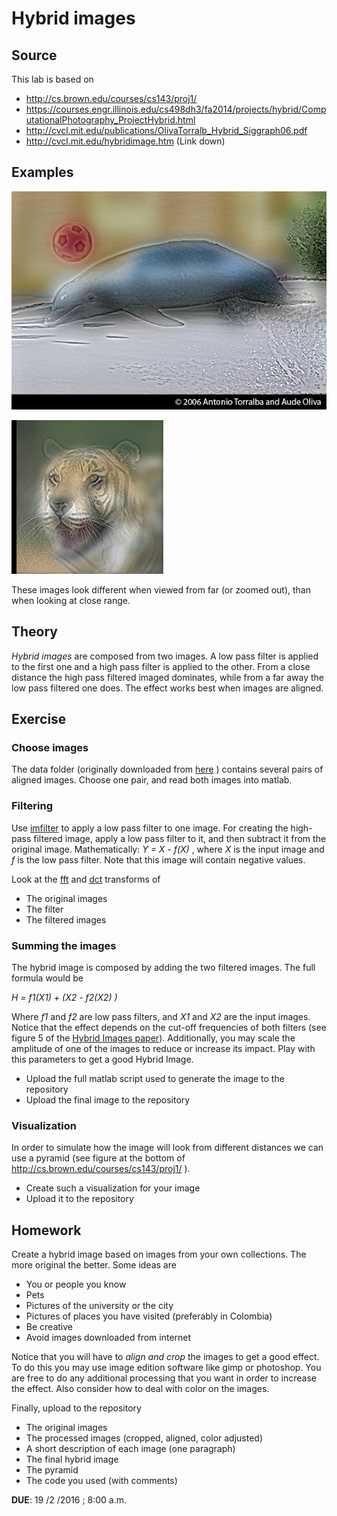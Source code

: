 # Hybrid images

## Source

This lab is based on

- http://cs.brown.edu/courses/cs143/proj1/
- https://courses.engr.illinois.edu/cs498dh3/fa2014/projects/hybrid/ComputationalPhotography_ProjectHybrid.html
- http://cvcl.mit.edu/publications/OlivaTorralb_Hybrid_Siggraph06.pdf
- http://cvcl.mit.edu/hybridimage.htm (Link down)

## Examples

![Dolphin - Car](DolphinCarHybrid.jpg)

![Jaguar - Tiger](JaguarTigerHybrid.jpg)

These images look different when viewed from far (or zoomed out), than when looking at close range.

## Theory

*Hybrid images* are composed from two images. A low pass filter is applied to the first one and a high pass filter is applied to the other. From a close distance the high pass filtered imaged dominates, while from a far away the low pass filtered one does. The effect works best when images are aligned.

## Exercise

### Choose images

The data folder (originally downloaded from [here](http://cs.brown.edu/courses/cs143/proj1/) ) contains several pairs of aligned images. Choose one pair, and read both images into matlab.

### Filtering

Use [imfilter](http://www.mathworks.com/help/images/ref/imfilter.html) to apply a low pass filter to one image.
For creating the high-pass filtered image, apply a low pass filter to it, and then subtract it from the original image. Mathematically: *Y = X - f(X)* , where *X* is the input image and *f* is the low pass filter. Note that this image will contain negative values.

Look at the [fft](http://www.mathworks.com/help/matlab/ref/fft2.html) and [dct](http://www.mathworks.com/help/images/ref/dct2.html) transforms of

- The original images
- The filter
- The filtered images

### Summing the images

The hybrid image is composed by adding the two filtered images. The full formula would be

*H = f1(X1) + (X2 - f2(X2) )*

Where *f1* and *f2* are low pass filters, and *X1* and *X2* are the input images. Notice that the effect depends on the cut-off frequencies of both filters (see figure 5 of the [Hybrid Images paper](http://cvcl.mit.edu/publications/OlivaTorralb_Hybrid_Siggraph06.pdf)). Additionally, you may scale the amplitude of one of the images to reduce or increase its impact. Play with this parameters to get a good Hybrid Image.

- Upload the full matlab script used to generate the image to the repository
- Upload the final image to the repository

### Visualization

In order to simulate how the image will look from different distances we can use a pyramid (see figure at the bottom of http://cs.brown.edu/courses/cs143/proj1/ ).

- Create such a visualization for your image
- Upload it to the repository

## Homework

Create a hybrid image based on images from your own collections. The more original the better. Some ideas are

- You or people you know
- Pets
- Pictures of the university or the city
- Pictures of places you have visited (preferably in Colombia)
- Be creative
- Avoid images downloaded from internet

Notice that you will have to *align and crop* the images to get a good effect. To do this you may use image edition software like gimp or photoshop. You are free to do any additional processing that you want in order to increase the effect. Also consider how to deal with color on the images.

Finally, upload to the repository

- The original images
- The processed images (cropped, aligned, color adjusted)
- A short description of each image (one paragraph)
- The final hybrid image
- The pyramid
- The code you used (with comments)

**DUE**: 19 /2 /2016 ; 8:00 a.m.
